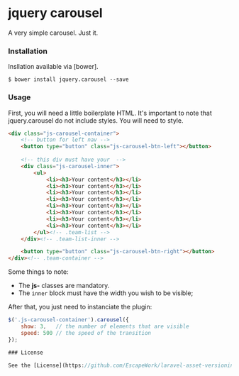 # jquery carousel

A very simple carousel. Just it.

### Installation

Insllation available via [bower].

```
$ bower install jquery.carousel --save
```

### Usage

First, you will need a little boilerplate HTML. It's important to note that jquery.carousel do not include styles. You will need to style.

```html
<div class="js-carousel-container">
	<!-- button for left nav -->
    <button type="button" class="js-carousel-btn-left"></button>
	
	<!-- this div must have your  -->
    <div class="js-carousel-inner">
        <ul>
            <li><h3>Your content</h3></li>
            <li><h3>Your content</h3></li>
            <li><h3>Your content</h3></li>
            <li><h3>Your content</h3></li>
            <li><h3>Your content</h3></li>
            <li><h3>Your content</h3></li>
            <li><h3>Your content</h3></li>
            <li><h3>Your content</h3></li>
        </ul><!-- .team-list -->
    </div><!-- .team-list-inner -->

    <button type="button" class="js-carousel-btn-right"></button>
</div><!-- .team-container -->
```

Some things to note:

* The **js-** classes are mandatory.
* The `inner` block must have the width you wish to be visible;

After that, you just need to instanciate the plugin:

```js
$('.js-carousel-container').carousel({
    show: 3,   // the number of elements that are visible 
    speed: 500 // the speed of the transition
});

### License

See the [License](https://github.com/EscapeWork/laravel-asset-versioning/blob/master/LICENSE) file.